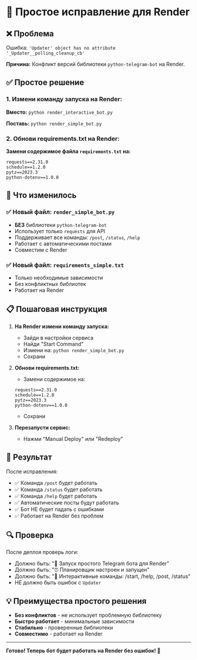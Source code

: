 # 🔧 Простое исправление для Render

## ❌ Проблема
Ошибка: `'Updater' object has no attribute '_Updater__polling_cleanup_cb'`

**Причина:** Конфликт версий библиотеки `python-telegram-bot` на Render.

## ✅ Простое решение

### 1. Измени команду запуска на Render:

**Вместо:** `python render_interactive_bot.py`

**Поставь:** `python render_simple_bot.py`

### 2. Обнови requirements.txt на Render:

**Замени содержимое файла `requirements.txt` на:**
```
requests==2.31.0
schedule==1.2.0
pytz==2023.3
python-dotenv==1.0.0
```

## 🚀 Что изменилось

### ✅ Новый файл: `render_simple_bot.py`
- **БЕЗ** библиотеки `python-telegram-bot`
- Использует только `requests` для API
- Поддерживает все команды: `/post`, `/status`, `/help`
- Работает с автоматическими постами
- Совместим с Render

### ✅ Новый файл: `requirements_simple.txt`
- Только необходимые зависимости
- Без конфликтных библиотек
- Работает на Render

## 📋 Пошаговая инструкция

1. **На Render измени команду запуска:**
   - Зайди в настройки сервиса
   - Найди "Start Command"
   - Измени на: `python render_simple_bot.py`
   - Сохрани

2. **Обнови requirements.txt:**
   - Замени содержимое на:
   ```
   requests==2.31.0
   schedule==1.2.0
   pytz==2023.3
   python-dotenv==1.0.0
   ```
   - Сохрани

3. **Перезапусти сервис:**
   - Нажми "Manual Deploy" или "Redeploy"

## 🎯 Результат

После исправления:
- ✅ Команда `/post` будет работать
- ✅ Команда `/status` будет работать  
- ✅ Команда `/help` будет работать
- ✅ Автоматические посты будут работать
- ✅ Бот НЕ будет падать с ошибками
- ✅ Работает на Render без проблем

## 🔍 Проверка

После деплоя проверь логи:
- Должно быть: "🚀 Запуск простого Telegram бота для Render"
- Должно быть: "⏰ Планировщик настроен и запущен"
- Должно быть: "🎯 Интерактивные команды: /start, /help, /post, /status"
- НЕ должно быть ошибок с `Updater`

## 💡 Преимущества простого решения

- **Без конфликтов** - не использует проблемную библиотеку
- **Быстро работает** - минимальные зависимости
- **Стабильно** - проверенные библиотеки
- **Совместимо** - работает на Render

---

**Готово! Теперь бот будет работать на Render без ошибок! 🚀**
